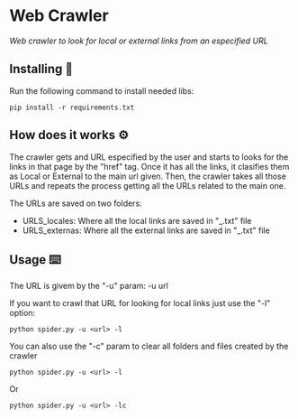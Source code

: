# Web Crawler
_Web crawler to look for local or external links from an especified URL_



## Installing 🔧
Run the following command to install needed libs:
```
pip install -r requirements.txt
```


## How does it works ⚙️
The crawler gets and URL especified by the user and starts to looks for the links in that page by the "href" tag. Once it has all the links, it clasifies them as Local or External to the main url given. Then, the crawler takes all those URLs and repeats the process getting all the URLs related to the main one.  
  
The URLs are saved on two folders:
  * URLS_locales: Where all the local links are saved in "<url>_.txt" file
  * URLS_externas: Where all the external links are saved in "<url>_.txt" file

## Usage ⌨️
The URL is givem by the "-u" param: -u url  
  
If you want to crawl that URL for looking for local links just use the "-l" option: 
```
python spider.py -u <url> -l
```
You can also use the "-c" param to clear all folders and files created by the crawler 
```
python spider.py -u <url> -l
```
 Or
```
python spider.py -u <url> -lc
```
